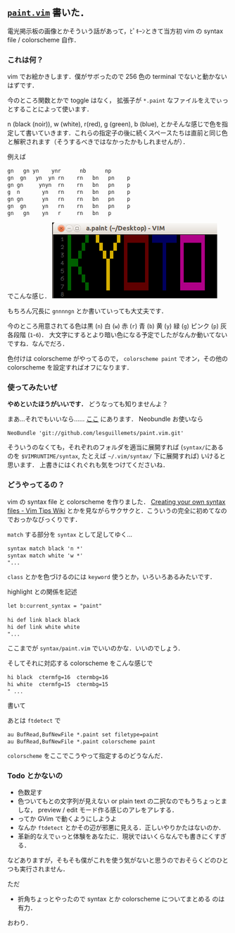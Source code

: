 [`paint.vim`](https://github.com/lesguillemets/paint.vim) 書いた．
-------------------------

電光掲示板の画像とかそういう話があって，ﾋﾟｷｰﾝときて当方初 vim の syntax file / colorscheme 自作．

### これは何？
vim でお絵かきします．僕がサボったので 256 色の terminal でないと動かないはずです．

今のところ関数とかで toggle はなく， 拡張子が `*.paint` なファイルをえでぃっとすることによって使います．

n (black (noir)), w (white), r(red), g (green), b (blue), とかそんな感じで色を指定して書いていきます．これらの指定子の後に続くスペースたちは直前と同じ色と解釈されます（そうするべきではなかったかもしれませんが）．

例えば
```
gn   gn yn    ynr      nb      np      
gn  gn   yn  yn rn    rn   bn   pn    p
gn gn     ynyn  rn    rn   bn   pn    p
g  n       yn   rn    rn   bn   pn    p
gn gn      yn   rn    rn   bn   pn    p
gn  gn     yn   rn    rn   bn   pn    p
gn   gn    yn   r     rn   bn   p      
```
でこんな感じ．
![paint.png](/Pictures/28Oct2013-paint.png)

もちろん冗長に `gnnnngn` とか書いていっても大丈夫です．

今のところ用意されてる色は黒 (`n`) 白 (`w`) 赤 (`r`) 青 (`b`) 黄 (`y`) 緑 (`g`) ピンク (`p`) 灰各段階 (`1`-`6`)．
大文字にするとより暗い色になる予定でしたがなんか動いてないですね．なんでだろ．

色付けは colorscheme がやってるので， `colorscheme paint` でオン，その他の colorscheme を設定すればオフになります．


### 使ってみたいぜ
**やめといたほうがいいです．** どうなっても知りませんよ？

まあ…それでもいいなら…… [ここ](https://github.com/lesguillemets/paint.vim) にあります．
Neobundle お使いなら

```Vim
NeoBundle 'git://github.com/lesguillemets/paint.vim.git'
```

そういうのなくても，それぞれのフォルダを適当に展開すれば (`syntax/`にあるのを `$VIMRUNTIME/syntax`, たとえば `~/.vim/syntax/` 下に展開すれば) いけると思います．
上書きにはくれぐれも気をつけてくださいね．

### どうやってるの？
vim の syntax file と colorscheme を作りました．
[Creating your own syntax files - Vim Tips Wiki](http://vim.wikia.com/wiki/Creating_your_own_syntax_files) 
とかを見ながらサクサクと．こういうの完全に初めてなのでおっかなびっくりです．

`match` する部分を `syntax` として足してゆく…
```Vim
syntax match black 'n *' 
syntax match white 'w *'
"...
```
`class` とかを色づけるのには `keyword` 使うとか，いろいろあるみたいです．

highlight との関係を記述
```Vim
let b:current_syntax = "paint"

hi def link black black
hi def link white white
"...
```

ここまでが `syntax/paint.vim` でいいのかな．いいのでしょう．

そしてそれに対応する colorscheme をこんな感じで
```Vim
hi black  ctermfg=16  ctermbg=16
hi white  ctermfg=15  ctermbg=15
" ...
```
書いて

あとは `ftdetect` で
```Vim
au BufRead,BufNewFile *.paint set filetype=paint
au BufRead,BufNewFile *.paint colorscheme paint
```
`colorscheme` をここでこうやって指定するのどうなんだ．

### Todo とかないの
* 色数足す
* 色ついてもとの文字列が見えない or plain text の二択なのでもうちょっとましな， preview / edit モード作る感じのアレをアレする．
* ってか GVim で動くようにしようよ
* なんか `ftdetect` とかその辺が邪悪に見える．正しいやりかたはないのか．
* 革新的なえでぃっと体験をあなたに．現状ではいくらなんでも書きにくすぎる．

などありますが，そもそも僕がこれを使う気がないと思うのでおそらくどのひとつも実行されません．

ただ
* 折角ちょっとやったので syntax とか colorscheme についてまとめる
のは有力．

おわり．
